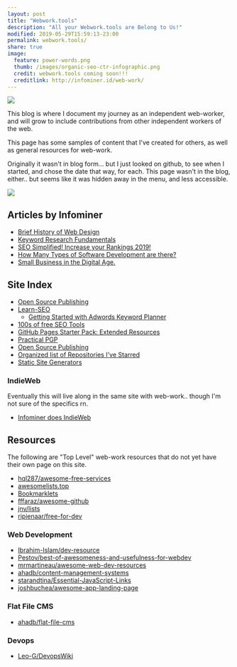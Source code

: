 ```yaml
---
layout: post
title: "Webwork.tools"
description: "All your Webwork.tools are Belong to Us!"
modified: 2019-05-29T15:59:13-23:00
permalink: webwork.tools/
share: true
image:
  feature: power-words.png
  thumb: /images/organic-seo-ctr-infographic.png
  credit: webwork.tools coming soon!!!
  creditlink: http://infominer.id/web-work/
---
```


![](https://infominer.id/web-work/images/webwork-tools.png)

This blog is where I document my journey as an independent web-worker, and will grow to include contributions from other independent workers of the web.

This page has some samples of content that I've created for others, as well as general resources for web-work.

Originally it wasn't in blog form... but I just looked on github, to see when I started, and chose the date that way, for each. This page wasn't in the blog, either.. but seems like it was hidden away in the menu, and less accessible.


![](https://imgur.com/j1TZ1Zf.png)

## Articles by Infominer

* <a href="https://www.csbtechemporium.com/web-design-history/" target="_blank">Brief History of Web Design</a>
* <a href="https://www.csbtechemporium.com/keyword-research-fundamentals/" target="_blank">Keyword Research Fundamentals</a>
* <a href="https://csbtechemporium.com/seo-simplified-2019" target="_blank">SEO Simplified! Increase your Rankings 2019!</a>
* <a href="https://www.csbtechemporium.com/types-of-computer-programming/" target="_blank">How Many Types of Software Development are there?</a>
* <a href="https://www.csbtechemporium.com/digital-age-small-business/" target="_blank">Small Business in the Digital Age.</a>

## Site Index

* [Open Source Publishing](https://infominer.id/web-work/open-source-publishing/)
* [Learn-SEO](https://infominer.id/web-work/learn-seo/)
  * [Getting Started with Adwords Keyword Planner](https://infominer.id/web-work/getting-started-adwords-keyword-planner/)
* [100s of free SEO Tools](https://infominer.id/web-work/seo-tools/)
* [GitHub Pages Starter Pack: Extended Resources](https://infominer.id/web-work/github-pages-starter-pack/)
* [Practical PGP](https://infominer.id/web-work/practical-pgp/)
* [Open Source Publishing](https://infominer.id/web-work/open-source-publishing/)
* [Organized list of Repositories I've Starred](https://infominer.id/web-work/infominer33-github-stars/)
* [Static Site Generators](https://infominer.id/web-work/static-site-generators)

### IndieWeb

Eventually this will live along in the same site with web-work.. though I'm not sure of the specifics rn.

* [Infominer does IndieWeb](https://infominer.id/indieweb/)

## Resources

The following are "Top Level" web-work resources that do not yet have their own page on this site.


* [hql287/awesome-free-services](https://github.com/hql287/awesome-free-services)
* [awesomelists.top](https://awesomelists.top)
* [Bookmarklets](http://marklets.com/FAQ.aspx)
* [fffaraz/awesome-github](https://github.com/fffaraz/awesome-github)
* [jnv/lists](https://github.com/jnv/lists)
* [ripienaar/free-for-dev](https://github.com/ripienaar/free-for-dev)


### Web Development
* [Ibrahim-Islam/dev-resource](https://github.com/Ibrahim-Islam/dev-resource)
* [Pestov/best-of-awesomeness-and-usefulness-for-webdev](https://github.com/Pestov/best-of-awesomeness-and-usefulness-for-webdev)
* [mrmartineau/awesome-web-dev-resources](https://github.com/mrmartineau/awesome-web-dev-resources)
* [ahadb/content-management-systems](https://github.com/ahadb/content-management-systems)
* [starandtina/Essential-JavaScript-Links](https://github.com/starandtina/Essential-JavaScript-Links)
* [joshbuchea/awesome-app-landing-page](https://github.com/joshbuchea/awesome-app-landing-page)

### Flat File CMS

* [ahadb/flat-file-cms](https://github.com/ahadb/flat-file-cms)



### Devops

* [Leo-G/DevopsWiki](https://github.com/Leo-G/DevopsWiki)
